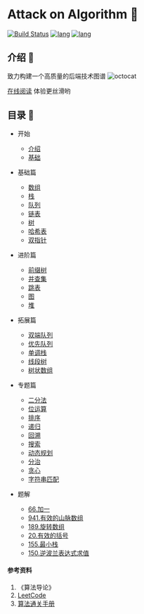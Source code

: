 # Attack on Algorithm 🐝

[![Build Status](https://travis-ci.com/attack-on-backend/algorithm.svg?branch=master)](https://travis-ci.com/github/attack-on-backend/algorithm) [![lang](https://img.shields.io/badge/lang-python-blue)](https://www.python.org/) [![lang](https://img.shields.io/badge/github-%E4%BB%93%E5%BA%93-%2342b983)](https://github.com/attack-on-backend/algorithm)

## 介绍 🐙

致力构建一个高质量的后端技术图谱 ![octocat](https://github.githubassets.com/images/icons/emoji/octocat.png)

[在线阅读](https://attack-on-backend.github.io/algorithm/) 体验更丝滑哟 

## 目录 🚀

* 开始

  * [介绍](/README.md)
  * [基础](/basic/basic.md)

* 基础篇

  * [数组](/basic/array.md)
  * [栈](/basic/stack.md)
  * [队列](/basic/queue.md)
  * [链表](/basic/linked-list.md)
  * [树](/basic/tree.md)
  * [哈希表](/basic/hash-table.md)
  * [双指针](/basic/two-pointer.md)

* 进阶篇

  * [前缀树](/advanced/trie.md)
  * [并查集](/advanced/union-find.md)
  * [跳表](/advanced/skip-list.md)
  * [图](/advanced/graph.md)
  * [堆](/advanced/heap.md)

* 拓展篇

  * [双端队列](/expend/deque.md)
  * [优先队列](/expend/priority-queue.md)
  * [单调栈](/expend/monotone-stack.md)
  * [线段树](/expend/segment-tree.md)
  * [树状数组](/expend/fenwick-tree.md)

* 专题篇

  * [二分法](/topic/binary-search.md)
  * [位运算](/topic/bit.md)
  * [排序](/topic/sort.md)
  * [递归](/topic/recursion.md)
  * [回溯](/topic/backtracking.md)
  * [搜索](/topic/search.md)
  * [动态规划](/topic/dp.md)
  * [分治](/topic/divide.md)
  * [贪心](/topic/greedy.md)
  * [字符串匹配](/topic/string-matching.md)

* 题解
  * [66.加一](/solution/plus-one.md)
  * [941.有效的山脉数组](/solution/valid-mountain-array.md)
  * [189.旋转数组](/solution/rotate-array.md)
  * [20.有效的括号](/solution/valid-parentheses.md)
  * [155.最小栈](/solution/min-stack.md)
  * [150.逆波兰表达式求值](/solution/evaluate-reverse-polish-notation.md)


#### 参考资料

1. 《算法导论》
2. [LeetCode](https://leetcode-cn.com/)
3. [算法通关手册](https://algo.itcharge.cn/)